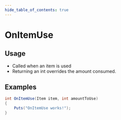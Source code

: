 ```yaml
---
hide_table_of_contents: true
---
```


# OnItemUse

## Usage

* Called when an item is used
* Returning an int overrides the amount consumed.

## Examples

```csharp title=""
int OnItemUse(Item item, int amountToUse)
{
    Puts("OnItemUse works!");
}
```
